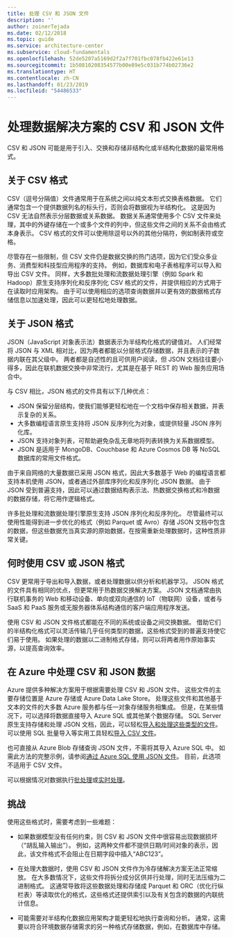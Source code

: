 ```yaml
---
title: 处理 CSV 和 JSON 文件
description: ''
author: zoinerTejada
ms.date: 02/12/2018
ms.topic: guide
ms.service: architecture-center
ms.subservice: cloud-fundamentals
ms.openlocfilehash: 52de5207a5169d2f2a7f701fbc078fb422e61e13
ms.sourcegitcommit: 1b50810208354577b00e89e5c031b774b02736e2
ms.translationtype: HT
ms.contentlocale: zh-CN
ms.lasthandoff: 01/23/2019
ms.locfileid: "54486533"
---
```

# <a name="working-with-csv-and-json-files-for-data-solutions"></a>处理数据解决方案的 CSV 和 JSON 文件

CSV 和 JSON 可能是用于引入、交换和存储非结构化或半结构化数据的最常用格式。

## <a name="about-csv-format"></a>关于 CSV 格式

CSV（逗号分隔值）文件通常用于在系统之间以纯文本形式交换表格数据。 它们通常包含一个提供数据列名的标头行，否则会将数据视为半结构化。 这是因为 CSV 无法自然表示分层数据或关系数据。 数据关系通常使用多个 CSV 文件来处理，其中的外键存储在一个或多个文件的列中，但这些文件之间的关系不会由格式本身表示。 CSV 格式的文件可以使用除逗号以外的其他分隔符，例如制表符或空格。

尽管存在一些限制，但 CSV 文件仍是数据交换的热门选项，因为它们受众多业务、消费型和科技型应用程序的支持。 例如，数据库和电子表格程序可以导入和导出 CSV 文件。 同样，大多数批处理和流数据处理引擎（例如 Spark 和 Hadoop）原生支持序列化和反序列化 CSV 格式的文件，并提供相应的方式用于在读取时应用架构。 由于可以使用相应的选项查询数据并以更有效的数据格式存储信息以加速处理，因此可以更轻松地处理数据。

## <a name="about-json-format"></a>关于 JSON 格式

JSON（JavaScript 对象表示法）数据表示为半结构化格式的键值对。 人们经常将 JSON 与 XML 相对比，因为两者都能以分层格式存储数据，并且表示的子数据内联在其父级中。 两者都是自述性的且可供用户阅读，但 JSON 文档往往要小得多，因此在联机数据交换中非常流行，尤其是在基于 REST 的 Web 服务应用场合中。

与 CSV 相比，JSON 格式的文件具有以下几种优点：

- JSON 保留分层结构，使我们能够更轻松地在一个文档中保存相关数据，并表示复杂的关系。
- 大多数编程语言原生支持将 JSON 反序列化为对象，或提供轻量 JSON 序列化库。
- JSON 支持对象列表，可帮助避免杂乱无章地将列表转换为关系数据模型。
- JSON 是适用于 MongoDB、Couchbase 和 Azure Cosmos DB 等 NoSQL 数据库的常用文件格式。

由于来自网络的大量数据已采用 JSON 格式，因此大多数基于 Web 的编程语言都支持本机使用 JSON，或者通过外部库序列化和反序列化 JSON 数据。 由于 JSON 受到普遍支持，因此可以通过数据结构表示法、热数据交换格式和冷数据的数据存储，将它用作逻辑格式。

许多批处理和流数据处理引擎原生支持 JSON 序列化和反序列化。 尽管最终可以使用性能得到进一步优化的格式（例如 Parquet 或 Avro）存储 JSON 文档中包含的数据，但这些数据充当真实源的原始数据，在按需重新处理数据时，这种性质非常关键。

## <a name="when-to-use-csv-or-json-formats"></a>何时使用 CSV 或 JSON 格式

CSV 更常用于导出和导入数据，或者处理数据以供分析和机器学习。 JSON 格式的文件具有相同的优点，但更常用于热数据交换解决方案。 JSON 文档通常由执行联机事务的 Web 和移动设备、单向或双向通信的 IoT（物联网）设备，或者与 SaaS 和 PaaS 服务或无服务器体系结构通信的客户端应用程序发送。

使用 CSV 和 JSON 文件格式都能在不同的系统或设备之间交换数据。 借助它们的半结构化格式可以灵活传输几乎任何类型的数据，这些格式受到的普遍支持使它们易于使用。 如果处理的数据以二进制格式存储，则可以将两者用作原始事实源，以提高查询效率。

## <a name="working-with-csv-and-json-data-in-azure"></a>在 Azure 中处理 CSV 和 JSON 数据

Azure 提供多种解决方案用于根据需要处理 CSV 和 JSON 文件。 这些文件的主要存储位置是 Azure 存储或 Azure Data Lake Store。 处理这些文件和其他基于文本的文件的大多数 Azure 服务都与任一对象存储服务相集成。 但是，在某些情况下，可以选择将数据直接导入 Azure SQL 或其他某个数据存储。 SQL Server 原生支持存储和处理 JSON 文档，因此，可以轻松[导入和处理这些类型的文件](/sql/relational-databases/json/import-json-documents-into-sql-server)。 可以使用 SQL 批量导入等实用工具轻松[导入 CSV 文件](/sql/relational-databases/json/import-json-documents-into-sql-server)。

也可直接从 Azure Blob 存储查询 JSON 文件，不需将其导入 Azure SQL 中。 如需此方法的完整示例，请参阅[通过 Azure SQL 使用 JSON 文件](https://medium.com/@mauridb/work-with-json-files-with-azure-sql-8946f066ddd4)。 目前，此选项不适用于 CSV 文件。

可以根据情况对数据执行[批处理](../big-data/batch-processing.md)或[实时处理](../big-data/real-time-processing.md)。

## <a name="challenges"></a>挑战

使用这些格式时，需要考虑到一些难题：

- 如果数据模型没有任何约束，则 CSV 和 JSON 文件中很容易出现数据损坏（“胡乱输入输出”）。 例如，这两种文件都不提供日期/时间对象的表示，因此，该文件格式不会阻止在日期字段中插入“ABC123”。

- 在处理大数据时，使用 CSV 和 JSON 文件作为冷存储解决方案无法正常缩放。 在大多数情况下，这些文件将拆分成分区供并行处理，同时无法压缩为二进制格式。 这通常导致将这些数据处理和存储成 Parquet 和 ORC（优化行纵栏表）等读取优化的格式，这些格式还提供索引以及有关包含的数据的内联统计信息。

- 可能需要对半结构化数据应用架构才能更轻松地执行查询和分析。 通常，这需要以符合环境数据存储需求的另一种格式存储数据，例如，在数据库中存储。

